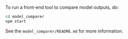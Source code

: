 To run a front-end tool to compare model outputs, do:

```sh
cd model_comparer
npm start
```

See the `model_comparer/README.md` for more information.

